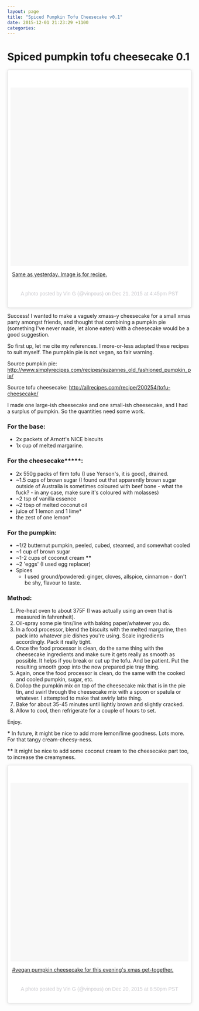 ```yaml
---
layout: page
title: "Spiced Pumpkin Tofu Cheesecake v0.1"
date: 2015-12-01 21:23:29 +1100
categories:
---
```

Spiced pumpkin tofu cheesecake 0.1
==================================

<div>

<div class="instagram-media" data-instgrm-captioned=""
data-instgrm-version="6"
style="background: #FFF; border-radius: 3px; border: 0; box-shadow: 0 0 1px 0 rgba(0,0,0,0.5),0 1px 10px 0 rgba(0,0,0,0.15); margin: 1px; max-width: 658px; padding: 0; width: -webkit-calc(100% - 2px); width: 99.375%; width: calc(100% - 2px);">

<div style="padding: 8px;">

<div
style="background: #F8F8F8; line-height: 0; margin-top: 40px; padding: 50.0% 0; text-align: center; width: 100%;">

<div
style="background: url(data:image/png; display: block; height: 44px; margin: 0 auto -44px; position: relative; top: -22px; width: 44px;">

</div>

</div>

<div style="margin: 8px 0 0 0; padding: 0 4px;">

[Same as yesterday. Image is for
recipe.](https://www.instagram.com/p/_kw79er69K/)

</div>

<div
style="color: #c9c8cd; font-family: Arial,sans-serif; font-size: 14px; line-height: 17px; margin-bottom: 0; margin-top: 8px; overflow: hidden; padding: 8px 0 7px; text-align: center; text-overflow: ellipsis; white-space: nowrap;">

A photo posted by Vin G (@vinpous) on Dec 21, 2015 at 4:45pm PST

</div>

</div>

</div>

</div>

Success! I wanted to make a vaguely xmass-y cheesecake for a small xmas
party amongst friends, and thought that combining a pumpkin pie
(something I've never made, let alone eaten) with a cheesecake would be
a good suggestion.

So first up, let me cite my references. I more-or-less adapted these
recipes to suit myself. The pumpkin pie is not vegan, so fair warning.

Source pumpkin pie:
<http://www.simplyrecipes.com/recipes/suzannes_old_fashioned_pumpkin_pie/>

Source tofu cheesecake:
<http://allrecipes.com/recipe/200254/tofu-cheesecake/>

I made one large-ish cheesecake and one small-ish cheesecake, and I had
a surplus of pumpkin. So the quantities need some work.

### For the base:

-   2x packets of Arnott's NICE biscuits
-   1x cup of melted margarine.

### For the cheesecake**\***:

-   2x 550g packs of firm tofu (I use Yenson's, it is good), drained.
-   \~1.5 cups of brown sugar (I found out that apparently brown sugar
    outside of Australia is sometimes coloured with beef bone - what the
    fuck? - in any case, make sure it's coloured with molasses)
-   \~2 tsp of vanilla essence
-   \~2 tbsp of melted coconut oil
-   juice of 1 lemon and 1 lime\*
-   the zest of one lemon\*

### For the pumpkin:

-   \~1/2 butternut pumpkin, peeled, cubed, steamed, and somewhat cooled
-   \~1 cup of brown sugar
-   \~1-2 cups of coconut cream **\*\***
-   \~2 'eggs' (I used egg replacer)
-   Spices
    -   I used ground/powdered: ginger, cloves, allspice, cinnamon -
        don't be shy, flavour to taste.

### Method:

1.  Pre-heat oven to about 375F (I was actually using an oven that is
    measured in fahrenheit).
2.  Oil-spray some pie tins/line with baking paper/whatever you do.
3.  In a food processor, blend the biscuits with the melted margarine,
    then pack into whatever pie dishes you're using. Scale ingredients
    accordingly. Pack it really tight.
4.  Once the food processor is clean, do the same thing with the
    cheesecake ingredients and make sure it gets really as smooth as
    possible. It helps if you break or cut up the tofu. And be patient.
    Put the resulting smooth goop into the now prepared pie tray thing.
5.  Again, once the food processor is clean, do the same with the cooked
    and cooled pumpkin, sugar, etc.
6.  Dollop the pumpkin mix on top of the cheesecake mix that is in the
    pie tin, and swirl through the cheesecake mix with a spoon or
    spatula or whatever. I attempted to make that swirly latte thing.
7.  Bake for about 35-45 minutes until lightly brown and slightly
    cracked.
8.  Allow to cool, then refrigerate for a couple of hours to set.

Enjoy.

**\*** In future, it might be nice to add more lemon/lime goodness. Lots
more. For that tangy cream-cheesy-ness.

**\*\*** It might be nice to add some coconut cream to the cheesecake
part too, to increase the creamyness.

<div>

<div class="instagram-media" data-instgrm-captioned=""
data-instgrm-version="6"
style="background: #FFF; border-radius: 3px; border: 0; box-shadow: 0 0 1px 0 rgba(0,0,0,0.5),0 1px 10px 0 rgba(0,0,0,0.15); margin: 1px; max-width: 658px; padding: 0; width: -webkit-calc(100% - 2px); width: 99.375%; width: calc(100% - 2px);">

<div style="padding: 8px;">

<div
style="background: #F8F8F8; line-height: 0; margin-top: 40px; padding: 50.0% 0; text-align: center; width: 100%;">

<div
style="background: url(data:image/png; display: block; height: 44px; margin: 0 auto -44px; position: relative; top: -22px; width: 44px;">

</div>

</div>

<div style="margin: 8px 0 0 0; padding: 0 4px;">

[\#vegan pumpkin cheesecake for this evening's xmas
get-together.](https://www.instagram.com/p/_ioOv7L6-d/)

</div>

<div
style="color: #c9c8cd; font-family: Arial,sans-serif; font-size: 14px; line-height: 17px; margin-bottom: 0; margin-top: 8px; overflow: hidden; padding: 8px 0 7px; text-align: center; text-overflow: ellipsis; white-space: nowrap;">

A photo posted by Vin G (@vinpous) on Dec 20, 2015 at 8:50pm PST

</div>

</div>

</div>

</div>
